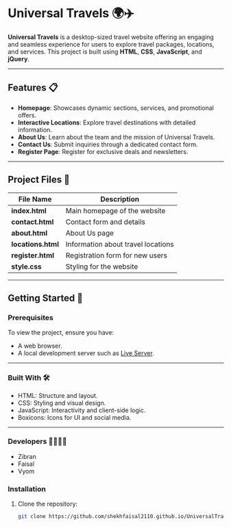 
# Universal Travels 🌍✈️

**Universal Travels** is a desktop-sized travel website offering an engaging and seamless experience for users to explore travel packages, locations, and services. This project is built using **HTML**, **CSS**, **JavaScript**, and **jQuery**.

---

## Features 📋

- **Homepage**: Showcases dynamic sections, services, and promotional offers.
- **Interactive Locations**: Explore travel destinations with detailed information.
- **About Us**: Learn about the team and the mission of Universal Travels.
- **Contact Us**: Submit inquiries through a dedicated contact form.
- **Register Page**: Register for exclusive deals and newsletters.

---

## Project Files 📂

| File Name          | Description                           |
|--------------------|---------------------------------------|
| **index.html**     | Main homepage of the website         |
| **contact.html**   | Contact form and details             |
| **about.html**     | About Us page                        |
| **locations.html** | Information about travel locations   |
| **register.html**  | Registration form for new users      |
| **style.css**      | Styling for the website              |

---

## Getting Started 🚀

### Prerequisites

To view the project, ensure you have:
- A web browser.
- A local development server such as [Live Server](https://shekhfaisal2110.github.io/UniversalTravels/).

---

### Built With 🛠️
 - HTML: Structure and layout.
 - CSS: Styling and visual design.
 - JavaScript: Interactivity and client-side logic.
 - Boxicons: Icons for UI and social media.

---

### Developers 👨‍💻👩‍💻
 - Zibran
 - Faisal
 - Vyom

### Installation

1. Clone the repository:
   ```bash
   git clone https://github.com/shekhfaisal2110.github.io/UniversalTravels.git
